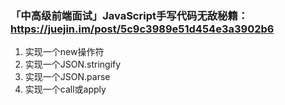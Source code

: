 ### 「中高级前端面试」JavaScript手写代码无敌秘籍：  https://juejin.im/post/5c9c3989e51d454e3a3902b6

1. 实现一个new操作符
2. 实现一个JSON.stringify
3. 实现一个JSON.parse
4. 实现一个call或apply